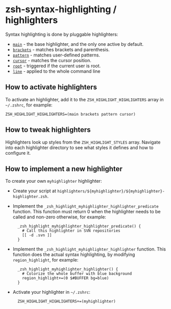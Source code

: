 zsh-syntax-highlighting / highlighters
======================================

Syntax highlighting is done by pluggable highlighters:

* [`main`](main) - the base highlighter, and the only one active by default.
* [`brackets`](brackets) - matches brackets and parenthesis.
* [`pattern`](pattern) - matches user-defined patterns.
* [`cursor`](cursor) - matches the cursor position.
* [`root`](root) - triggered if the current user is root.
* [`line`](line) - applied to the whole command line


How to activate highlighters
----------------------------

To activate an highlighter, add it to the `ZSH_HIGHLIGHT_HIGHLIGHTERS` array in
`~/.zshrc`, for example:

    ZSH_HIGHLIGHT_HIGHLIGHTERS=(main brackets pattern cursor)


How to tweak highlighters
-------------------------

Highlighters look up styles from the `ZSH_HIGHLIGHT_STYLES` array.
Navigate into each highlighter directory to see what styles it defines
and how to configure it.


How to implement a new highlighter
----------------------------------

To create your own `myhighlighter` highlighter:

* Create your script at
    `highlighters/${myhighlighter}/${myhighlighter}-highlighter.zsh`.

* Implement the `_zsh_highlight_myhighlighter_highlighter_predicate` function.
  This function must return 0 when the highlighter needs to be called and
  non-zero otherwise, for example:

        _zsh_highlight_myhighlighter_highlighter_predicate() {
          # Call this highlighter in SVN repositories
          [[ -d .svn ]]
        }

* Implement the `_zsh_highlight_myhighlighter_highlighter` function.
  This function does the actual syntax highlighting, by modifying
  `region_highlight`, for example:

        _zsh_highlight_myhighlighter_highlighter() {
          # Colorize the whole buffer with blue background
          region_highlight+=(0 $#BUFFER bg=blue)
        }

* Activate your highlighter in `~/.zshrc`:

        ZSH_HIGHLIGHT_HIGHLIGHTERS+=(myhighlighter)
